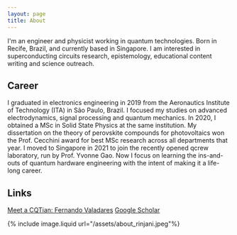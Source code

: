 ```yaml
---
layout: page
title: About
---
```


I'm an engineer and physicist working in quantum technologies. Born in Recife, Brazil, and currently based in Singapore. I am interested in superconducting circuits research, epistemology, educational content writing and science outreach. 

## Career

I graduated in electronics engineering in 2019 from the Aeronautics Institute of Technology (ITA) in São Paulo, Brazil. I focused my studies on advanced electrodynamics, signal processing and quantum mechanics. In 2020, I obtained a MSc in Solid State Physics at the same institution. My dissertation on the theory of perovskite compounds for photovoltaics won the Prof. Cecchini award for best MSc research across all departments that year. I moved to Singapore in 2021 to join the recently opened qcrew laboratory, run by Prof. Yvonne Gao. Now I focus on learning the ins-and-outs of quantum hardware engineering with the intent of making it a life-long career.

## Links
[Meet a CQTian: Fernando Valadares](https://www.quantumlah.org/about/highlight/2022-04-meet-fernando)
[Google Scholar](https://scholar.google.com/citations?user=7fsW9gsAAAAJ&hl=pt-BR)

{% include image.liquid url="/assets/about_rinjani.jpeg"%}
